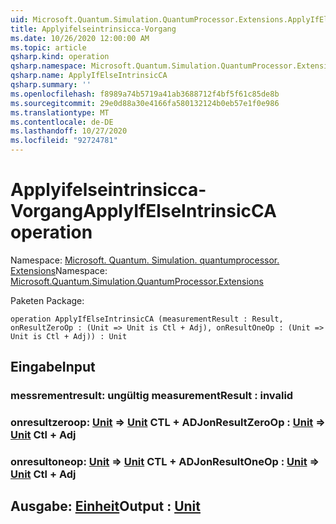 ```yaml
---
uid: Microsoft.Quantum.Simulation.QuantumProcessor.Extensions.ApplyIfElseIntrinsicCA
title: Applyifelseintrinsicca-Vorgang
ms.date: 10/26/2020 12:00:00 AM
ms.topic: article
qsharp.kind: operation
qsharp.namespace: Microsoft.Quantum.Simulation.QuantumProcessor.Extensions
qsharp.name: ApplyIfElseIntrinsicCA
qsharp.summary: ''
ms.openlocfilehash: f8989a74b5719a41ab3688712f4bf5f61c85de8b
ms.sourcegitcommit: 29e0d88a30e4166fa580132124b0eb57e1f0e986
ms.translationtype: MT
ms.contentlocale: de-DE
ms.lasthandoff: 10/27/2020
ms.locfileid: "92724781"
---
```

# <a name="applyifelseintrinsicca-operation"></a><span data-ttu-id="e0c78-102">Applyifelseintrinsicca-Vorgang</span><span class="sxs-lookup"><span data-stu-id="e0c78-102">ApplyIfElseIntrinsicCA operation</span></span>

<span data-ttu-id="e0c78-103">Namespace: [Microsoft. Quantum. Simulation. quantumprocessor. Extensions](xref:Microsoft.Quantum.Simulation.QuantumProcessor.Extensions)</span><span class="sxs-lookup"><span data-stu-id="e0c78-103">Namespace: [Microsoft.Quantum.Simulation.QuantumProcessor.Extensions](xref:Microsoft.Quantum.Simulation.QuantumProcessor.Extensions)</span></span>

<span data-ttu-id="e0c78-104">Paketen [](https://nuget.org/packages/)</span><span class="sxs-lookup"><span data-stu-id="e0c78-104">Package: [](https://nuget.org/packages/)</span></span>




```qsharp
operation ApplyIfElseIntrinsicCA (measurementResult : Result, onResultZeroOp : (Unit => Unit is Ctl + Adj), onResultOneOp : (Unit => Unit is Ctl + Adj)) : Unit
```


## <a name="input"></a><span data-ttu-id="e0c78-105">Eingabe</span><span class="sxs-lookup"><span data-stu-id="e0c78-105">Input</span></span>

### <a name="measurementresult--__invalidresult__"></a><span data-ttu-id="e0c78-106">messrementresult: __ungültig <Result>__</span><span class="sxs-lookup"><span data-stu-id="e0c78-106">measurementResult : __invalid<Result>__</span></span>




### <a name="onresultzeroop--unit--unit-ctl--adj"></a><span data-ttu-id="e0c78-107">onresultzeroop: [Unit](xref:microsoft.quantum.lang-ref.unit) => [Unit](xref:microsoft.quantum.lang-ref.unit) CTL + ADJ</span><span class="sxs-lookup"><span data-stu-id="e0c78-107">onResultZeroOp : [Unit](xref:microsoft.quantum.lang-ref.unit) => [Unit](xref:microsoft.quantum.lang-ref.unit) Ctl + Adj</span></span>




### <a name="onresultoneop--unit--unit-ctl--adj"></a><span data-ttu-id="e0c78-108">onresultoneop: [Unit](xref:microsoft.quantum.lang-ref.unit) => [Unit](xref:microsoft.quantum.lang-ref.unit) CTL + ADJ</span><span class="sxs-lookup"><span data-stu-id="e0c78-108">onResultOneOp : [Unit](xref:microsoft.quantum.lang-ref.unit) => [Unit](xref:microsoft.quantum.lang-ref.unit) Ctl + Adj</span></span>





## <a name="output--unit"></a><span data-ttu-id="e0c78-109">Ausgabe: [Einheit](xref:microsoft.quantum.lang-ref.unit)</span><span class="sxs-lookup"><span data-stu-id="e0c78-109">Output : [Unit](xref:microsoft.quantum.lang-ref.unit)</span></span>

